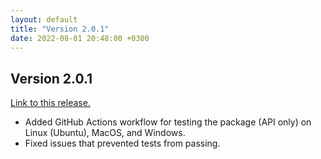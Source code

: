 ```yaml
---
layout: default
title: "Version 2.0.1"
date: 2022-08-01 20:48:00 +0300
---
```


## Version 2.0.1

[Link to this release.](https://github.com/vyrjana/DearEIS/releases/tag/2.0.1)

- Added GitHub Actions workflow for testing the package (API only) on Linux (Ubuntu), MacOS, and Windows.
- Fixed issues that prevented tests from passing.
